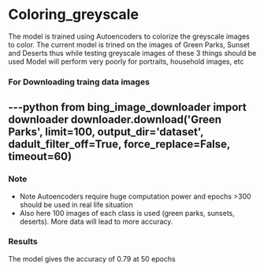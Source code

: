 # Coloring_greyscale
The model is trained using Autoencoders to colorize the greyscale images to color.
The current model is trined on the images of Green Parks, Sunset and Deserts thus while testing greyscale images of these 3 things should be used
Model will perform very poorly for portraits, household images, etc

### For Downloading traing data images
---python
from bing_image_downloader import downloader
downloader.download('Green Parks', limit=100,  output_dir='dataset',
dadult_filter_off=True, force_replace=False, timeout=60)
----

### Note
- Note Autoencoders require huge computation power and epochs >300 should be used in real life situation
- Also here 100 images of each class is used (green parks, sunsets, deserts). More data will lead to more accuracy.

### Results
The model gives the accuracy of 0.79 at 50 epochs

